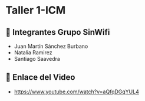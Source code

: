 # Taller 1-ICM

## 👥 Integrantes Grupo SinWifi
- Juan Martín Sánchez Burbano  
- Natalia Ramirez  
- Santiago Saavedra  

## 🎥 Enlace del Video
- https://www.youtube.com/watch?v=aQfqDGqYUL4 

